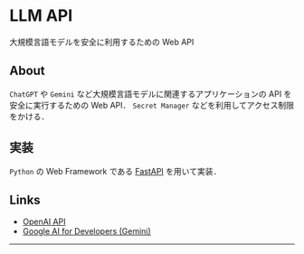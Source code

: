 # LLM API

大規模言語モデルを安全に利用するための Web API

## About

`ChatGPT` や `Gemini` など大規模言語モデルに関連するアプリケーションの API を安全に実行するための Web API．
`Secret Manager` などを利用してアクセス制限をかける．

## 実装

`Python` の Web Framework である [FastAPI](https://fastapi.tiangolo.com/ja/) を用いて実装．

## Links

- [OpenAI API](https://platform.openai.com/docs/overview)
- [Google AI for Developers (Gemini)](https://ai.google.dev/)

---
